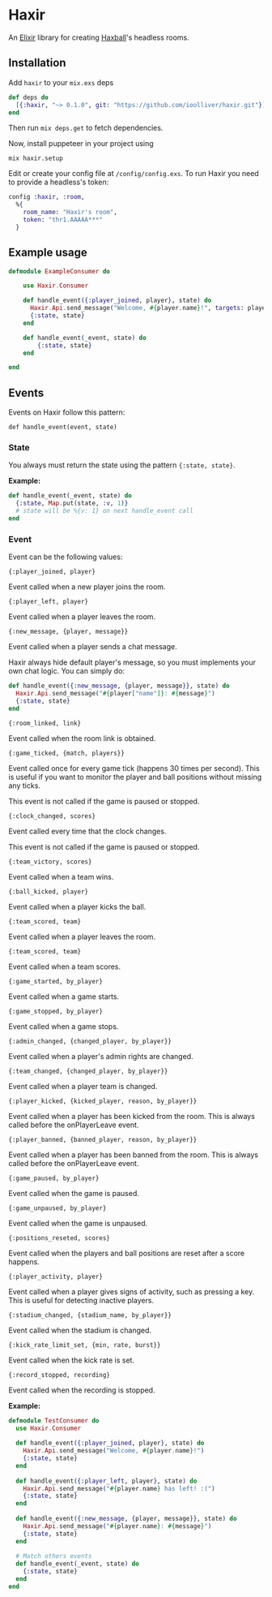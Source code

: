 
# Haxir

An [Elixir](https://elixir-lang.org/) library for creating [Haxball](https://www.haxball.com/)'s headless rooms.
## Installation

Add `haxir` to your `mix.exs` deps

```elixir
def deps do
  [{:haxir, "~> 0.1.0", git: "https://github.com/ioolliver/haxir.git"}]
end
```

Then run `mix deps.get` to fetch dependencies.

Now, install puppeteer in your project using
```shell
mix haxir.setup
```

Edit or create your config file at `/config/config.exs`. To run Haxir you need to provide a headless's token:
```elixir
config :haxir, :room, 
  %{
    room_name: "Haxir's room",
    token: "thr1.AAAAA***"
  }
```
## Example usage

```elixir
defmodule ExampleConsumer do

    use Haxir.Consumer

    def handle_event({:player_joined, player}, state) do
      Haxir.Api.send_message("Welcome, #{player.name}!", targets: player)
      {:state, state}
    end

    def handle_event(_event, state) do 
        {:state, state}
    end 

end
```

## Events

Events on Haxir follow this pattern:

``def handle_event(event, state)``

### State

You always must return the state using the pattern `{:state, state}`.

**Example:**

```elixir
def handle_event(_event, state) do
  {:state, Map.put(state, :v, 1)}
  # state will be %{v: 1} on next handle_event call
end
```

### Event

Event can be the following values:

```{:player_joined, player}```

Event called when a new player joins the room.

```{:player_left, player}```

Event called when a player leaves the room.

```{:new_message, {player, message}}```

Event called when a player sends a chat message. 

Haxir always hide default player's message, so you must implements your own chat logic. You can simply do:

```elixir
def handle_event({:new_message, {player, message}}, state) do
  Haxir.Api.send_message("#{player["name"]}: #{message}")
  {:state, state}
end
```

```{:room_linked, link}```

Event called when the room link is obtained.

```{:game_ticked, {match, players}}```

Event called once for every game tick (happens 30 times per second). This is useful if you want to monitor the player and ball positions without missing any ticks.

This event is not called if the game is paused or stopped.

```{:clock_changed, scores}```

Event called every time that the clock changes.

This event is not called if the game is paused or stopped.

```{:team_victory, scores}```

Event called when a team wins.

```{:ball_kicked, player}```

Event called when a player kicks the ball.

```{:team_scored, team}```

Event called when a player leaves the room.

```{:team_scored, team}```

Event called when a team scores.

```{:game_started, by_player}```

Event called when a game starts.

```{:game_stopped, by_player}```

Event called when a game stops.

```{:admin_changed, {changed_player, by_player}}```

Event called when a player's admin rights are changed.

```{:team_changed, {changed_player, by_player}}```

Event called when a player team is changed.

```{:player_kicked, {kicked_player, reason, by_player}}```

Event called when a player has been kicked from the room. This is always called before the onPlayerLeave event.

```{:player_banned, {banned_player, reason, by_player}}```

Event called when a player has been banned from the room. This is always called before the onPlayerLeave event.

```{:game_paused, by_player}```

Event called when the game is paused.

```{:game_unpaused, by_player}```

Event called when the game is unpaused.

```{:positions_reseted, scores}```

Event called when the players and ball positions are reset after a score happens.

```{:player_activity, player}```

Event called when a player gives signs of activity, such as pressing a key. This is useful for detecting inactive players.

```{:stadium_changed, {stadium_name, by_player}}```

Event called when the stadium is changed.

```{:kick_rate_limit_set, {min, rate, burst}}```

Event called when the kick rate is set.

```{:record_stopped, recording}```

Event called when the recording is stopped.

**Example:**

```elixir
defmodule TestConsumer do
  use Haxir.Consumer
  
  def handle_event({:player_joined, player}, state) do
    Haxir.Api.send_message("Welcome, #{player.name}!")
    {:state, state}
  end
  
  def handle_event({:player_left, player}, state) do
    Haxir.Api.send_message("#{player.name} has left! :(")
    {:state, state}
  end
  
  def handle_event({:new_message, {player, message}}, state) do
    Haxir.Api.send_message("#{player.name}: #{message}")
    {:state, state}
  end
  
  # Match others events
  def handle_event(_event, state) do
    {:state, state}
  end
end
```
